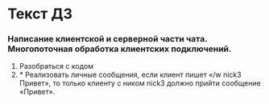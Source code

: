 ﻿# Текст ДЗ

### Написание клиентской и серверной части чата. Многопоточная обработка клиентских подключений.

1. Разобраться с кодом
2. \* Реализовать личные сообщения, если клиент пишет «/w nick3 Привет», то только клиенту с ником nick3 должно прийти сообщение «Привет».